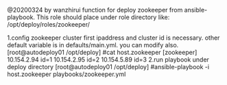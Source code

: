 @20200324 by wanzhirui
function for deploy zookeeper from ansible-playbook. This role should place under role directory like: /opt/deploy/roles/zookeeper/

1.config zookeeper cluster first ipaddress and cluster id is necessary. other default variable is in defaults/main.yml. you can modify also.
[root@autodeploy01 /opt/deploy] #cat host.zookeeper
[zookeeper]
10.154.2.94 id=1
10.154.2.95 id=2
10.154.5.89 id=3
2.run playbook  under deploy directory
[root@autodeploy01 /opt/deploy] #ansible-playbook -i host.zookeeper playbooks/zookeeper.yml 
